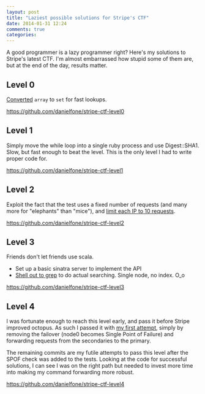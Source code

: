 ```yaml
---
layout: post
title: "Laziest possible solutions for Stripe's CTF"
date: 2014-01-31 12:24
comments: true
categories: 
---
```


A good programmer is a lazy programmer right? Here's my solutions to Stripe's latest CTF.
I'm almost embarrassed how stupid some of them are, but at the end of the day, results matter.

## Level 0

[Converted](https://github.com/danielfone/stripe-ctf-level0/commit/fef0cfcba371dc29d9f0fd1f7bc0e1c9e1161b38#diff-1) `array` to `set` for fast lookups.

https://github.com/danielfone/stripe-ctf-level0

## Level 1

Simply move the while loop into a single ruby process and use Digest::SHA1. Slow, but fast enough to beat the level.
This is the only level I had to write proper code for.

https://github.com/danielfone/stripe-ctf-level1

## Level 2

Exploit the fact that the test uses a fixed number of requests (and many more for "elephants" than "mice"), and [limit each IP to 10 requests](https://github.com/danielfone/stripe-ctf-level2/commit/7f1171a8400c39ac691c54fa0cddbc9ea4202edb#diff-1).

https://github.com/danielfone/stripe-ctf-level2

## Level 3

Friends don't let friends use scala.

* Set up a basic sinatra server to implement the API
* [Shell out to grep](https://github.com/danielfone/stripe-ctf-level3/blob/master/search.rb#L24) to do actual searching. Single node, no index. O_o

https://github.com/danielfone/stripe-ctf-level3

## Level 4

I was fortunate enough to reach this level early, and pass it before Stripe improved octopus. As such I passed it with [my first attempt](https://github.com/danielfone/stripe-ctf-level4/commit/10be54c6915d1492791bb147a0c9daeb3c27003d), simply by removing the failover (node0 becomes Single Point of Failure) and forwarding requests from the secondaries to the primary.

The remaining commits are my futile attempts to pass this level after the SPOF check was added to the tests. Looking at the code for successful solutions, I can see I was on the right path but needed to invest more time into making my command forwarding more robust.

https://github.com/danielfone/stripe-ctf-level4
